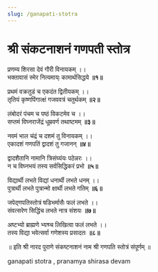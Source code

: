 ```yaml
---
slug: /ganapati-stotra
---
```


# श्री संकटनाशनं गणपती स्तोत्र


प्रणम्य शिरसा देवं गौरी विनायकम् ।।<br />
भक्तावासं स्मेर नित्यमाय्ः कामार्थसिद्धये **॥१॥**

प्रथमं वक्रतुडं च एकदंत द्वितीयकम् ।।<br />
तृतियं कृष्णपिंगात्क्षं गजववत्रं चतुर्थकम् **॥२॥**

लंबोदरं पंचम च पष्ठं विकटमेव च ।।<br />
सप्तमं विघ्नराजेंद्रं धूम्रवर्ण तथाष्टमम् **॥३॥**

नवमं भाल चंद्रं च दशमं तु विनायकम् ।।<br />
एकादशं गणपतिं द्वादशं तु गजानन् **॥४॥**

द्वादशैतानि नामानि त्रिसंघ्यंयः पठेन्नरः ।।<br />
न च विघ्नभयं तस्य सर्वसिद्धिकरं प्रभो **॥५॥**

विद्यार्थी लभते विद्यां धनार्थी लभते धनम् ।।<br />
पुत्रार्थी लभते पुत्रान्मो क्षार्थी लभते गतिम् **॥६॥**

जपेद्णपतिस्तोत्रं षडिभर्मासैः फलं लभते ।।<br />
संवत्सरेण सिद्धिंच लभते नात्र संशयः **॥७॥**

अष्टभ्यो ब्राह्मणे भ्यश्र्च लिखित्वा फलं लभते ।।<br />
तस्य विद्या भवेत्सर्वा गणेशस्य प्रसादतः **॥८॥**

॥ इति श्री नारद पुराणे संकष्टनाशनं नाम श्री गणपति स्तोत्रं संपूर्णम् ॥

<span class='index-text'> ganapati stotra , pranamya shirasa devam </span>